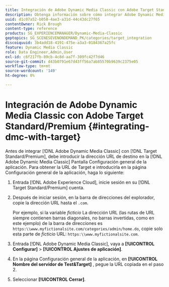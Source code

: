 ```yaml
---
title: Integración de Adobe Dynamic Media Classic con Adobe Target Standard/Premium
description: Obtenga información sobre cómo integrar Adobe Dynamic Media Classic con Adobe Target Standard/Premium.
uuid: d1c07a52-b058-4ae3-a31d-44c43dc27f65
contentOwner: Rick Brough
content-type: reference
products: SG_EXPERIENCEMANAGER/Dynamic-Media-Classic
geptopics: SG_SCENESEVENONDEMAND_PK/categories/target_integration
discoiquuid: 3b4add18-4191-475e-a3a3-0184367a25fc
feature: Dynamic Media Classic
role: Data Engineer,Admin,User
exl-id: c6f217fb-89cb-4c8d-aa7f-309fc42f7d46
source-git-commit: d43b0791e67d43ff56a7ab85570b9639c2375e05
workflow-type: tm+mt
source-wordcount: '149'
ht-degree: 0%

---
```


# Integración de Adobe Dynamic Media Classic con Adobe Target Standard/Premium {#integrating-dmc-with-target}

Antes de integrar [!DNL Adobe Dynamic Media Classic] con [!DNL Target Standard/Premium], debe introducir la dirección URL de destino en la [!DNL Adobe Dynamic Media Classic] Pantalla Configuración general de la aplicación. Para obtener la URL de Target e introducirla en la página Configuración general de la aplicación, haga lo siguiente:

1. Entrada [!DNL Adobe Experience Cloud], inicie sesión en su [!DNL Target Standard/Premium] cuenta.
1. Después de iniciar sesión, en la barra de direcciones del explorador, copie la dirección URL hasta el `.com`.

   Por ejemplo, si la variable *ficticio* La dirección URL (las rutas de URL siempre contienen barras diagonales, no barras invertidas, como en este ejemplo) de la barra de direcciones es `https:\\www.myfictionalsite.com/categories/admin/home.do`, copie solo esta parte de *ficticio* URL: `https:\\www.myfictionalsite.com`.

1. Entrada [!DNL Adobe Dynamic Media Classic], vaya a **[!UICONTROL Configurar]** > **[!UICONTROL Ajustes de aplicación]**.
1. En la página Configuración general de la aplicación, en **[!UICONTROL Nombre del servidor de Test&amp;Target]** , pegue la URL copiada en el paso 2.
1. Seleccionar **[!UICONTROL Cerrar]**.
